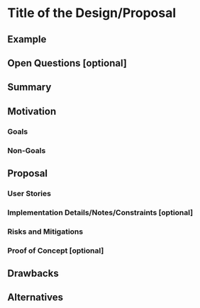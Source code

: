 Title of the Design/Proposal
===================

<!-- Describe your change here.  This is purposefully freeform: we want
enough information to evaluate the design, but not so much that you're
annoyed by the overall design process and decide to bake cookies instead.
-->

## Example

<!-- Specify an example of how the user would use this.  It helps other
contributors get a feel for how this will look in real code, and provides
a good opportunity to evaluate the end-user feel of the code for yourself.

If you find yourself groaning at verbosity, copy-and-pasting a lot, or
writing a bunch of tiny helper functions, it's a good indication that you
might need to re-evaluate the user experience of your design.

This is also a good opportunity to stop and write a proof-of-concept, if
you haven't already, which should help catch practical nits with the
design. -->

## Open Questions [optional]

<!-- This is where to call out areas of the design that require closure before deciding
to implement the design.  For instance,
> 1. This requires exposing previously private resources which contain sensitive
     information.  Can we do this?
-->

## Summary

<!-- The `Summary` section is incredibly important for producing high quality
user-focused documentation such as release notes or a development roadmap. It
should be possible to collect this information before implementation begins in
order to avoid requiring implementers to split their attention between writing
release notes and implementing the feature itself.

A good summary is probably at least a paragraph in length.-->

## Motivation

<!-- This section is for explicitly listing the motivation, goals and non-goals of
this proposal. Describe why the change is important and the benefits to users.-->

### Goals

<!-- List the specific goals of the proposal. How will we know that this has succeeded?-->

### Non-Goals

<!-- What is out of scope for this proposal? Listing non-goals helps to focus discussion
and make progress.-->

## Proposal

<!-- This is where we get down to the nitty gritty of what the proposal actually is. -->

### User Stories

<!-- Detail the things that people will be able to do if this is implemented.
Include as much detail as possible so that people can understand the "how" of
the system. The goal here is to make this feel real for users without getting
bogged down.

User story examples
- As a user, I want to link the credit card to my profile so that I can pay for a rent faster, easier and without cash.
- As a service provider, I want to add photos of my vehicles in the application so that I can attract more users.
- As a user, I want several available vehicles to be displayed so that I can choose the most suitable option for me.

- As a <role> I can <capability>, so that <receive benefit> -->

### Implementation Details/Notes/Constraints [optional]

<!-- What are the caveats to the implementation? What are some important details that
didn't come across above. Go in to as much detail as necessary here. This might
be a good place to talk about core concepts and how they relate. -->

### Risks and Mitigations

<!-- What are the risks of this proposal and how do we mitigate. Think broadly. For
example, consider both security and how this will impact the larger Operator Framework
ecosystem.

How will security be reviewed and by whom? How will UX be reviewed and by whom?

Consider including folks that also work outside your immediate sub-project. -->

### Proof of Concept [optional]

<!-- A demo showcasing a prototype of your design can be extremely useful to the
community when reviewing your proposal. There are many services that enable
you to record and share demos. Most OLM features can be showcased from the
command line, making [https://asciinema.org](https://asciinema.org) an
excellent option to [record](https://asciinema.org/docs/usage) and
[embed](https://asciinema.org/docs/embedding) your demo.

Be sure to include:
- An embedded recording of the prototype in action.
- A link to the repository hosting the changes that the prototype introduces. -->

## Drawbacks

<!-- The idea is to find the best form of an argument why this enhancement should _not_ be implemented. -->

## Alternatives

<!-- Similar to the `Drawbacks` section the `Alternatives` section is used to
highlight and record other possible approaches to delivering the value proposed
by an enhancement. -->

